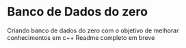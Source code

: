 # Banco de Dados do zero
Criando banco de dados do zero com o objetivo de melhorar conhecimentos em c++
Readme completo em breve
